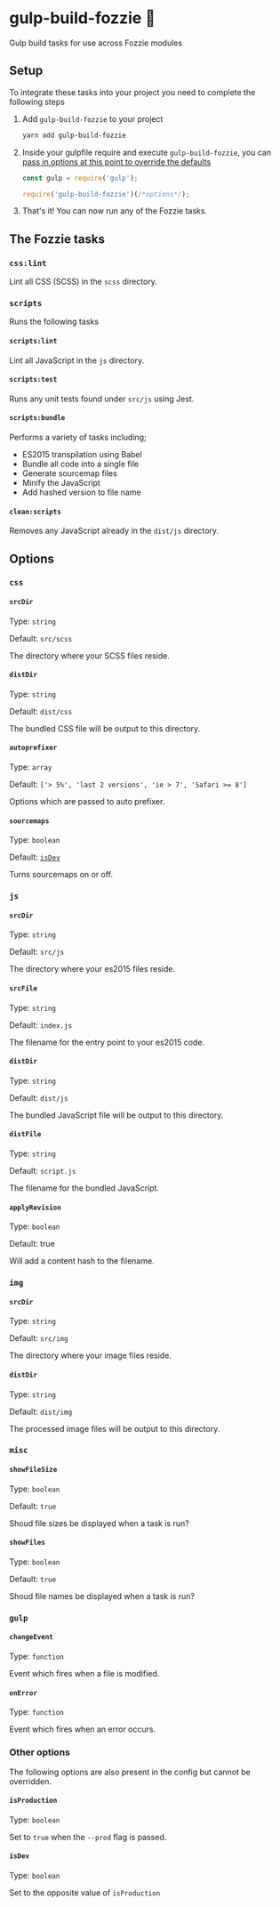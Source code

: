 # gulp-build-fozzie :bear:

Gulp build tasks for use across Fozzie modules


## Setup

To integrate these tasks into your project you need to complete the following steps

1. Add `gulp-build-fozzie` to your project

    ```bash
    yarn add gulp-build-fozzie
    ```

1. Inside your gulpfile require and execute `gulp-build-fozzie`, you can [pass in options at this point to override the defaults](#options)

    ```js
    const gulp = require('gulp');

    require('gulp-build-fozzie')(/*options*/);
    ```

1. That's it! You can now run any of the Fozzie tasks.


## The Fozzie tasks

### `css:lint`

Lint all CSS (SCSS) in the `scss` directory.

### `scripts`

Runs the following tasks

#### `scripts:lint`

Lint all JavaScript in the `js` directory.

#### `scripts:test`

Runs any unit tests found under `src/js` using Jest.

#### `scripts:bundle`

Performs a variety of tasks including;

- ES2015 transpilation using Babel
- Bundle all code into a single file
- Generate sourcemap files
- Minify the JavaScript
- Add hashed version to file name

#### `clean:scripts`

Removes any JavaScript already in the `dist/js` directory.


## Options

### `css`

#### `srcDir`

Type: `string`

Default: `src/scss`

The directory where your SCSS files reside.

#### `distDir`

Type: `string`

Default: `dist/css`

The bundled CSS file will be output to this directory.

#### `autoprefixer`

Type: `array`

Default: `['> 5%', 'last 2 versions', 'ie > 7', 'Safari >= 8']`

Options which are passed to auto prefixer.

#### `sourcemaps`

Type: `boolean`

Default: [`isDev`](#other-options)

Turns sourcemaps on or off.

### `js`

#### `srcDir`

Type: `string`

Default: `src/js`

The directory where your es2015 files reside.

#### `srcFile`

Type: `string`

Default: `index.js`

The filename for the entry point to your es2015 code.

#### `distDir`

Type: `string`

Default: `dist/js`

The bundled JavaScript file will be output to this directory.

#### `distFile`

Type: `string`

Default: `script.js`

The filename for the bundled JavaScript.

#### `applyRevision`

Type: `boolean`

Default: true

Will add a content hash to the filename.

### `img`

#### `srcDir`

Type: `string`

Default: `src/img`

The directory where your image files reside.

#### `distDir`

Type: `string`

Default: `dist/img`

The processed image files will be output to this directory.

### `misc`

#### `showFileSize`

Type: `boolean`

Default: `true`

Shoud file sizes be displayed when a task is run?

#### `showFiles`

Type: `boolean`

Default: `true`

Shoud file names be displayed when a task is run?

### `gulp`

#### `changeEvent`

Type: `function`

Event which fires when a file is modified.

#### `onError`

Type: `function`

Event which fires when an error occurs.

### Other options

The following options are also present in the config but cannot be overridden.

#### `isProduction`

Type: `boolean`

Set to `true` when the `--prod` flag is passed.

#### `isDev`

Type: `boolean`

Set to the opposite value of `isProduction`
